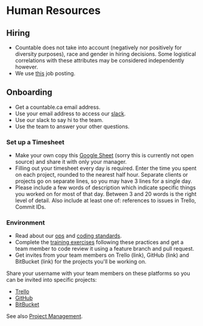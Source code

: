 # Human Resources

## Hiring

  * Countable does not take into account (negatively nor positively for diversity purposes), race and gender in hiring decisions. Some logistical correlations with these attributes may be considered independently however.
  * We use [this](./ASSOCIATE_POSTING.md) job posting.

## Onboarding

  * Get a countable.ca email address.
  * Use your email address to access our [slack](http://countable-web.slack.com).
  * Use our slack to say hi to the team.
  * Use the team to answer your other questions.

### Set up a Timesheet

  * Make your own copy this [Google Sheet](https://docs.google.com/spreadsheets/d/1fzO2pLqXMKpUPgQOxvCdTpvrFzvizq-NOh8i7EijY7Q/edit#gid=33) (sorry this is currently not open source) and share it with only your manager.
  * Filling out your timesheet every day is required. Enter the time you spent on each project, rounded to the nearest half hour. Separate clients or projects go on separate lines, so you may have 3 lines for a single day.
  * Please include a few words of description which indicate specific things you worked on for most of that day. Between 3 and 20 words is the right level of detail. Also include at least one of: references to issues in Trello, Commit IDs.

### Environment
  
  * Read about our [ops](../engineering/OPERATIONS.md) and [coding standards](../engineering/CODING_STANDARDS.md).
  * Complete the [training exercises](../engineering/TRAINING.md) following these practices and get a team member to code review it using a feature branch and pull request.
  * Get invites from your team members on Trello (link), GitHub (link) and BitBucket (link) for the projects you'll be working on.

Share your username with your team members on these platforms so you can be invited into specific projects:
  * [Trello](https://trello.com/b/gycu4ydQ/opportunity-road-map)
  * [GitHub](https://github.com/countable-web)
  * [BitBucket](https://bitbucket.org/countable-web)

See also [Project Management](./PROJECT_MANAGEMENT.md).
